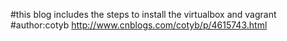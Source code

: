 #this blog includes the steps to install the virtualbox and vagrant
#author:cotyb
http://www.cnblogs.com/cotyb/p/4615743.html